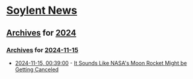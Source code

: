 # [Soylent News](../../../README.md)

## [Archives](../../index.md) for [2024](../index.md)

### [Archives](../../index.md) for [2024-11-15](index.md)

* [2024-11-15, 00:39:00](https://soylentnews.org/article.pl?sid=24/11/14/1239256&from=rss) - [It Sounds Like NASA's Moon Rocket Might be Getting Canceled](https://soylentnews.org/article.pl?sid=24/11/14/1239256&from=rss)
